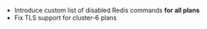 - Introduce custom list of disabled Redis commands **for all plans**
- Fix TLS support for cluster-6 plans